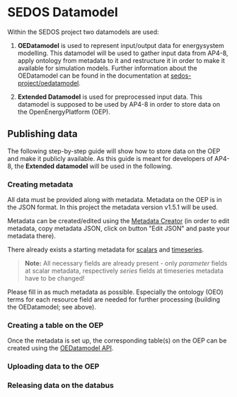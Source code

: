# SEDOS Datamodel

Within the SEDOS project two datamodels are used:

1. **OEDatamodel** is used to represent input/output data for energysystem modelling. 
This datamodel will be used to gather input data from AP4-8, apply ontology from metadata to it and 
restructure it in order to make it available for simulation models. 
Further information about the OEDatamodel can be found in the documentation at [sedos-project/oedatamodel](https://github.com/sedos-project/oedatamodel).

2. **Extended Datamodel** is used for preprocessed input data. 
This datamodel is supposed to be used by AP4-8 in order to store data on the OpenEnergyPlatform (OEP).

## Publishing data
The following step-by-step guide will show how to store data on the OEP and make it publicly available.
As this guide is meant for developers of AP4-8, the **Extended datamodel** will be used in the following.

### Creating metadata
All data must be provided along with metadata. Metadata on the OEP is in the JSON format. 
In this project the metadata version v1.5.1 will be used.

Metadata can be created/edited using the [Metadata Creator](https://meta.rl-institut.de/meta_creator/151) 
(in order to edit metadata, copy metadata JSON, click on button "Edit JSON" and paste your metadata there).

There already exists a starting metadata for [scalars](https://github.com/sedos-project/oedatamodel/blob/main/extended_datamodel/datamodel_scalars.json) and [timeseries](https://github.com/sedos-project/oedatamodel/blob/main/extended_datamodel/datamodel_timeseries.json).
> **Note:** All necessary fields are already present - only _parameter_ fields at scalar metadata, respectively _series_ fields at timeseries metadata have to be changed!

Please fill in as much metadata as possible. 
Especially the ontology (OEO) terms for each resource field are needed for further processing (building the OEDatamodel; see above).

### Creating a table on the OEP
Once the metadata is set up, the corresponding table(s) on the OEP can be created using the [OEDatamodel API](https://modex.rl-institut.de).

### Uploading data to the OEP
### Releasing data on the databus

